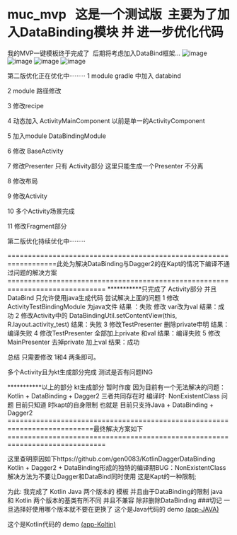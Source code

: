 # muc_mvp   这是一个测试版  主要为了加入DataBinding模块 并 进一步优化代码
我的MVP一键模板终于完成了  后期将考虑加入DataBind框架...
![image](https://github.com/goodluckforme/muc_mvp/blob/master/icon_MVP%E4%BD%BF%E7%94%A8%E7%A4%BA%E4%BE%8B.gif) 
![image](https://github.com/goodluckforme/muc_mvp/blob/master/icon_Template%E7%9B%AE%E5%BD%95%E7%BB%93%E6%9E%84.png) 
![image](https://github.com/goodluckforme/muc_mvp/blob/master/icon_activitys%E4%B8%8B%E6%A8%A1%E6%9D%BF.png) 
![image](https://github.com/goodluckforme/muc_mvp/blob/master/icon_%E6%A8%A1%E6%9D%BF%E6%A0%B9%E7%9B%AE%E5%BD%95.png) 



第二版优化正在优化中·········
1 module gradle 中加入 databind

2 module 路径修改

3 修改recipe

4 动态加入 ActivityMainComponent 以前是单一的ActivityComponent

5 加入module DataBindingModule

6 修改 BaseActivity

7 修改Presenter   只有 Activity部分  这里只能生成一个Presenter 不分离
 
8 修改布局 

9 修改Activity 

10 多个Activity场景完成

11 修改Fragment部分

第二版优化持续优化中·········

==================================================================此处为解决DataBinding与Dagger2的在Kapt的情况下编译不通过问题的解决方案==============================================================================
***********只完成了  Activity部分  并且  DataBind 只允许使用java生成代码
尝试解决上面的问题 
1 修改ActivityTestBindingModule 为java文件  结果 ：失败   修改 var改为val  结果：成功
2 修改Activity中的  DataBindingUtil.setContentView<ActivityTestBinding>(this, R.layout.activity_test)  结果：失败
3 修改TestPresenter 删除private申明  结果：编译失败
4 修改TestPresenter  全部加上private 和val 结果：编译失败
5 修改MainPresenter 去掉private 加上val 结果：成功

总结  只需要修改 1和4 两条即可。

多个Activity且为kt生成部分完成      测试是否有问题ING

***********以上的部分 kt生成部分  暂时作废  因为目前有一个无法解决的问题：Kotlin + DataBinding + Dagger2 三者共同存在时 编译时·	NonExistentClass 问题
目前只知道 时kapt的自身限制 
也就是 目前只支持Java + DataBinding + Dagger2 
===========================================================================最终解决方案如下==============================================================================

这里查明原因如下https://github.com/gen0083/KotlinDaggerDataBinding  
Kotlin + Dagger2 + DataBinding形成的独特的编译期BUG：NonExistentClass
解决方法为不要让Dagger和DataBind同时使用 这是Kapt的一种限制;


为此:
我完成了 Kotlin Java 两个版本的 模板 并且由于DataBinding的限制 java 和 Kotlin 两个版本的基类有所不同 并且不兼容 除非删除DataBinding
###切记 一旦选择好使用哪个版本就不要在更换了
这个是Java代码的 demo
[(app-JAVA)](https://github.com/goodluckforme/muc_mvp/blob/second/app-JAVA.rar)

这个是Kotlin代码的 demo
[(app-Koltin)](https://github.com/goodluckforme/muc_mvp/blob/second/app-Koltin.rar)



